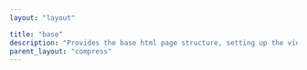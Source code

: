 ```yaml
---
layout: "layout"

title: "base"
description: "Provides the base html page structure, setting up the viewport and including css and scripts. Accepts content for the body."
parent_layout: "compress"
---
```

